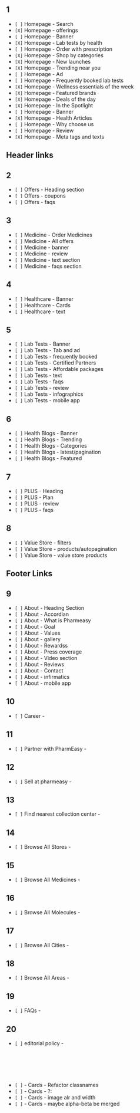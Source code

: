 ## 1

- `[ ]` Homepage - Search
- `[X]` Homepage - offerings
- `[ ]` Homepage - Banner
- `[X]` Homepage - Lab tests by health
- `[ ]` Homepage - Order with prescription
- `[X]` Homepage - Shop by categories
- `[X]` Homepage - New launches
- `[X]` Homepage - Trending near you
- `[ ]` Homepage - Ad
- `[ ]` Homepage - Frequently booked lab tests
- `[X]` Homepage - Wellness essentials of the week
- `[X]` Homepage - Featured brands
- `[X]` Homepage - Deals of the day
- `[X]` Homepage - In the Spotlight
- `[ ]` Homepage - Banner
- `[X]` Homepage - Health Articles
- `[ ]` Homepage - Why choose us
- `[ ]` Homepage - Review
- `[X]` Homepage - Meta tags and texts

## Header links

## 2

- `[ ]` Offers - Heading section
- `[ ]` Offers - coupons
- `[ ]` Offers - faqs

## 3

- `[ ]` Medicine - Order Medicines
- `[ ]` Medicine - All offers
- `[ ]` Medicine - banner
- `[ ]` Medicine - review
- `[ ]` Medicine - text section
- `[ ]` Medicine - faqs section

## 4

- `[ ]` Healthcare - Banner
- `[ ]` Healthcare - Cards
- `[ ]` Healthcare - text

## 5

- `[ ]` Lab Tests - Banner
- `[ ]` Lab Tests - Tab and ad
- `[ ]` Lab Tests - frequently booked
- `[ ]` Lab Tests - Certified Partners
- `[ ]` Lab Tests - Affordable packages
- `[ ]` Lab Tests - text
- `[ ]` Lab Tests - faqs
- `[ ]` Lab Tests - review
- `[ ]` Lab Tests - infographics
- `[ ]` Lab Tests - mobile app

## 6

- `[ ]` Health Blogs - Banner
- `[ ]` Health Blogs - Trending
- `[ ]` Health Blogs - Categories
- `[ ]` Health Blogs - latest/pagination
- `[ ]` Health Blogs - Featured

## 7

- `[ ]` PLUS - Heading
- `[ ]` PLUS - Plan
- `[ ]` PLUS - review
- `[ ]` PLUS - faqs

## 8

- `[ ]` Value Store - filters
- `[ ]` Value Store - products/autopagination
- `[ ]` Value Store - value store products

## Footer Links

## 9

- `[ ]` About - Heading Section
- `[ ]` About - Accordian
- `[ ]` About - What is Pharmeasy
- `[ ]` About - Goal
- `[ ]` About - Values
- `[ ]` About - gallery
- `[ ]` About - Rewardss
- `[ ]` About - Press coverage
- `[ ]` About - Video section
- `[ ]` About - Reviews
- `[ ]` About - Contact
- `[ ]` About - infirmatics
- `[ ]` About - mobile app

## 10

- `[ ]` Career -

## 11

- `[ ]` Partner with PharmEasy -

## 12

- `[ ]` Sell at pharmeasy -

## 13

- `[ ]` Find nearest collection center -

## 14

- `[ ]` Browse All Stores -

## 15

- `[ ]` Browse All Medicines -

## 16

- `[ ]` Browse All Molecules -

## 17

- `[ ]` Browse All Cities -

## 18

- `[ ]` Browse All Areas -

## 19

- `[ ]` FAQs -

## 20

- `[ ]` editorial policy -

<br>
<br>
<br>
<br>

- `[ ]` - Cards - Refactor classnames
- `[ ]` - Cards - ?:
- `[ ]` - Cards - image alr and width
- `[ ]` - Cards - maybe alpha-beta be merged
